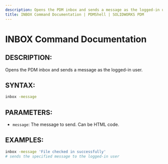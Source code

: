 ```yaml
---
description: Opens the PDM inbox and sends a message as the logged-in user.
title: INBOX Command Documentation | PDMShell | SOLIDWORKS PDM
---
```

# INBOX Command Documentation

## DESCRIPTION:
Opens the PDM inbox and sends a message as the logged-in user.

## SYNTAX:
```bash
inbox -message
```
## PARAMETERS:
- `message`: The message to send. Can be HTML code.

## EXAMPLES:
```bash
inbox -message 'File checked in successfully'
# sends the specified message to the logged-in user 
```